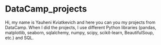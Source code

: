 # DataCamp_projects
Hi, my name is Yauheni Kviatkevich and here you can you my projects from DataCamp. When I did the projects, I use different Python libraries (pandas, matplotlib, seaborn, sqlalchemy, numpy, scipy, scikit-learn, BeautifulSoup, etc.) and SQL.